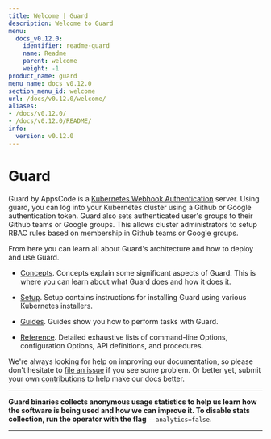 ```yaml
---
title: Welcome | Guard
description: Welcome to Guard
menu:
  docs_v0.12.0:
    identifier: readme-guard
    name: Readme
    parent: welcome
    weight: -1
product_name: guard
menu_name: docs_v0.12.0
section_menu_id: welcome
url: /docs/v0.12.0/welcome/
aliases:
- /docs/v0.12.0/
- /docs/v0.12.0/README/
info:
  version: v0.12.0
---
```


# Guard

Guard by AppsCode is a [Kubernetes Webhook Authentication](https://kubernetes.io/docs/admin/authentication/#webhook-token-authentication) server. Using guard, you can log into your Kubernetes cluster using a Github or Google authentication token. Guard also sets authenticated user's groups to their Github teams or Google groups. This allows cluster administrators to setup RBAC rules based on membership in Github teams or Google groups.

From here you can learn all about Guard's architecture and how to deploy and use Guard.

- [Concepts](/docs/v0.12.0/concepts/). Concepts explain some significant aspects of Guard. This is where you can learn about what Guard does and how it does it.

- [Setup](/docs/v0.12.0/setup/). Setup contains instructions for installing Guard using various Kubernetes installers.

- [Guides](/docs/v0.12.0/guides/). Guides show you how to perform tasks with Guard.

- [Reference](/docs/v0.12.0/reference/). Detailed exhaustive lists of
command-line Options, configuration Options, API definitions, and procedures.

We're always looking for help on improving our documentation, so please don't hesitate to [file an issue](https://go.kubeguard.dev/guard/issues/new) if you see some problem. Or better yet, submit your own [contributions](/docs/v0.12.0/CONTRIBUTING) to help
make our docs better.

---

**Guard binaries collects anonymous usage statistics to help us learn how the software is being used and how we can improve it. To disable stats collection, run the operator with the flag** `--analytics=false`.

---
